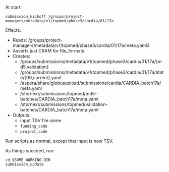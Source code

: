 At start:

    submission_kickoff /groups/project-managers/metadata/v1/topmed/phase3/cardia/01/17a

Effects:

* Reads: /groups/project-managers/metadata/v1/topmed/phase3/cardia/01/17a/meta.yaml3
* Asserts just CRAM for file_formats
* Creates:
    - /groups/submissions/metadata/v1/topmed/phase3/cardia/01/17a/{md5,validation}
    - /groups/submissions/metadata/v1/topmed/phase3/cardia/01/17a/state/{00,current}.yaml
    - /aspera/share/globusupload/submissions/cardia/CARDIA_batch17a/meta.yaml
    - /stornext/submissions/topmed/md5-batches/CARDIA_batch17a/meta.yaml
    - /stornext/submissions/topmed/validation-batches/CARDIA_batch17a/meta.yaml
* Outputs:
    - input TSV file name
    - `funding_code`
    - `project_code`

Run scripts as normal, except that input is now TSV.

As things succeed, run:

    cd $SOME_WORKING_DIR
    submission_update
